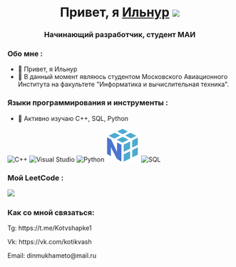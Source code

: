 <h1 align="center">Привет, я <a href="https://t.me/Kotvshapke1" target="_blank">Ильнур</a> 
<img src="https://github.com/blackcater/blackcater/raw/main/images/Hi.gif" height="32"/></h1>
<h3 align="center">Начинающий разработчик, студент МАИ</h3>

### Обо мне :
- 👋 Привет, я Ильнур
- 👀 В данный момент являюсь студентом Московского Авиационного Института на факультете "Информатика и вычислительная техника".

### Языки программирования и инструменты :
- 🌱 Активно изучаю C++, SQL, Python
<div>
  <img src="https://cdn-icons-png.flaticon.com/512/6132/6132222.png" alt="C++" height="75">
  <img src="https://cdn-icons-png.flaticon.com/512/906/906324.png" alt="Visual Studio" height="75">
  <img src="https://cdn-icons-png.flaticon.com/512/5968/5968350.png" alt="Python" height="75">
  <img src="https://raw.githubusercontent.com/devicons/devicon/1119b9f84c0290e0f0b38982099a2bd027a48bf1/icons/numpy/numpy-original.svg" alt="Numpy" height="75">
  <img src="https://cdn-icons-png.flaticon.com/512/3430/3430130.png" alt="SQL" height="75">
</div>
</p>

### Мой LeetCode :
![](https://leetcard.jacoblin.cool/Gruzd?theme=dark&font=Arimo)

### Как со мной связаться:
</p>Tg:         https://t.me/Kotvshapke1</p> Vk:        https://vk.com/kotikvash</p> Email:     dinmukhameto@mail.ru
<!---
Ilnur37/Ilnur37 is a ✨ special ✨ repository because its `README.md` (this file) appears on your GitHub profile.
You can click the Preview link to take a look at your changes.
--->
